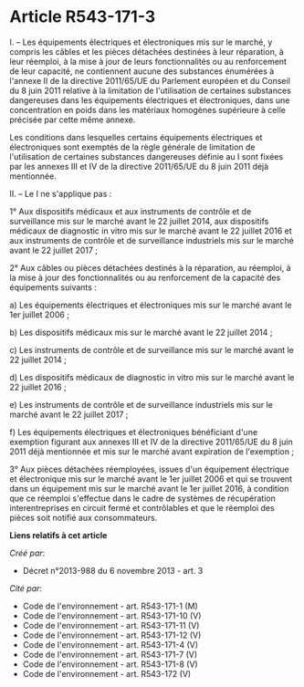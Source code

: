 # Article R543-171-3

I. – Les équipements électriques et électroniques mis sur le marché, y compris les câbles et les pièces détachées destinées à
leur réparation, à leur réemploi, à la mise à jour de leurs fonctionnalités ou au renforcement de leur capacité, ne
contiennent aucune des substances énumérées à l'annexe II de la directive 2011/65/UE du Parlement européen et du Conseil du 8
juin 2011 relative à la limitation de l'utilisation de certaines substances dangereuses dans les équipements électriques et
électroniques, dans une concentration en poids dans les matériaux homogènes supérieure à celle précisée par cette même
annexe.

Les conditions dans lesquelles certains équipements électriques et électroniques sont exemptés de la règle générale de
limitation de l'utilisation de certaines substances dangereuses définie au I sont fixées par les annexes III et IV de la
directive 2011/65/UE du 8 juin 2011 déjà mentionnée.

II. – Le I ne s'applique pas :

1° Aux dispositifs médicaux et aux instruments de contrôle et de surveillance mis sur le marché avant le 22 juillet 2014, aux
dispositifs médicaux de diagnostic in vitro mis sur le marché avant le 22 juillet 2016 et aux instruments de contrôle et de
surveillance industriels mis sur le marché avant le 22 juillet 2017 ;

2° Aux câbles ou pièces détachées destinés à la réparation, au réemploi, à la mise à jour des fonctionnalités ou au
renforcement de la capacité des équipements suivants :

a) Les équipements électriques et électroniques mis sur le marché avant le 1er juillet 2006 ;

b) Les dispositifs médicaux mis sur le marché avant le 22 juillet 2014 ;

c) Les instruments de contrôle et de surveillance mis sur le marché avant le 22 juillet 2014 ;

d) Les dispositifs médicaux de diagnostic in vitro mis sur le marché avant le 22 juillet 2016 ;

e) Les instruments de contrôle et de surveillance industriels mis sur le marché avant le 22 juillet 2017 ;

f) Les équipements électriques et électroniques bénéficiant d'une exemption figurant aux annexes III et IV de la directive
2011/65/UE du 8 juin 2011 déjà mentionnée et mis sur le marché avant expiration de l'exemption ;

3° Aux pièces détachées réemployées, issues d'un équipement électrique et électronique mis sur le marché avant le 1er juillet
2006 et qui se trouvent dans un équipement mis sur le marché avant le 1er juillet 2016, à condition que ce réemploi
s'effectue dans le cadre de systèmes de récupération interentreprises en circuit fermé et contrôlables et que le réemploi des
pièces soit notifié aux consommateurs.

**Liens relatifs à cet article**

_Créé par_:

  - Décret n°2013-988 du 6 novembre 2013 - art. 3

_Cité par_:

  - Code de l'environnement - art. R543-171-1 (M)
  - Code de l'environnement - art. R543-171-10 (V)
  - Code de l'environnement - art. R543-171-11 (V)
  - Code de l'environnement - art. R543-171-12 (V)
  - Code de l'environnement - art. R543-171-4 (V)
  - Code de l'environnement - art. R543-171-7 (V)
  - Code de l'environnement - art. R543-171-8 (V)
  - Code de l'environnement - art. R543-172 (V)
